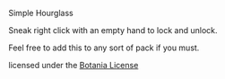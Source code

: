 Simple Hourglass

Sneak right click with an empty hand to lock and unlock.


Feel free to add this to any sort of pack if you must.

licensed under the [Botania License](http://botaniamod.net/license.php)
